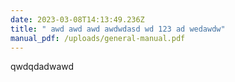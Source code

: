 ```yaml
---
date: 2023-03-08T14:13:49.236Z
title: " awd awd awd awdwdasd wd 123 ad wedawdw"
manual_pdf: /uploads/general-manual.pdf
---
```

qwdqdadwawd